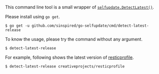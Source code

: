 This command line tool is a small wrapper of [`selfupdate.DetectLatest()`](https://pkg.go.dev/github.com/sinspired/go-selfupdate/selfupdate#DetectLatest).

Please install using `go get`.

```
$ go get -u github.com/sinspired/go-selfupdate/cmd/detect-latest-release
```

To know the usage, please try the command without any argument.

```
$ detect-latest-release
```

For example, following shows the latest version of [resticprofile](https://github.com/sinspired/resticprofile).

```
$ detect-latest-release creativeprojects/resticprofile
```

